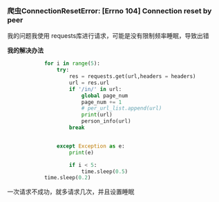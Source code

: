 ### 爬虫ConnectionResetError: [Errno 104] Connection reset by peer

我的问题我使用 requests库进行请求，可能是没有限制频率睡眠，导致出错

**我的解决办法**

```py
            for i in range(5):
                try:
                    res = requests.get(url,headers = headers)
                    url = res.url
                    if '/in/' in url:
                        global page_num
                        page_num += 1
                        # per_url_list.append(url)
                        print(url)
                        person_info(url)
                    break


                except Exception as e:
                    print(e)

                    if i < 5:
                        time.sleep(0.5)
            time.sleep(0.2)
```

一次请求不成功，就多请求几次，并且设置睡眠